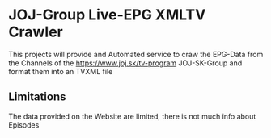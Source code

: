 # JOJ-Group Live-EPG XMLTV Crawler
This projects will provide and Automated service to craw the EPG-Data from the Channels of the https://www.joj.sk/tv-program JOJ-SK-Group and format them into an TVXML file

## Limitations
The data provided on the Website are limited, there is not much info about Episodes